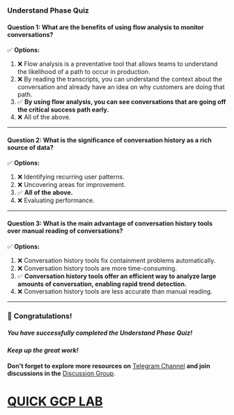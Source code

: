### **Understand Phase Quiz**  

#### **Question 1:** What are the benefits of using flow analysis to monitor conversations?  

✅ **Options:**  
1. ❌ Flow analysis is a preventative tool that allows teams to understand the likelihood of a path to occur in production.  
2. ❌ By reading the transcripts, you can understand the context about the conversation and already have an idea on why customers are doing that path.  
3. ✅ **By using flow analysis, you can see conversations that are going off the critical success path early.**  
4. ❌ All of the above.

---  

#### **Question 2:** What is the significance of conversation history as a rich source of data?  

✅ **Options:**  
1. ❌ Identifying recurring user patterns.  
2. ❌ Uncovering areas for improvement.  
3. ✅ **All of the above.**  
4. ❌ Evaluating performance.  

---  

#### **Question 3:** What is the main advantage of conversation history tools over manual reading of conversations?  

✅ **Options:**  
1. ❌ Conversation history tools fix containment problems automatically.  
2. ❌ Conversation history tools are more time-consuming.  
3. ✅ **Conversation history tools offer an efficient way to analyze large amounts of conversation, enabling rapid trend detection.**  
4. ❌ Conversation history tools are less accurate than manual reading.  

---

### 🎉 **Congratulations!**  
##### *You have successfully completed the Understand Phase Quiz!*  

#### *Keep up the great work!*  

**Don't forget to explore more resources on** [Telegram Channel](https://t.me/quickgcplab) **and join discussions in the** [Discussion Group](https://t.me/quickgcplabchats).  

# [QUICK GCP LAB](https://www.youtube.com/@quickgcplab)
